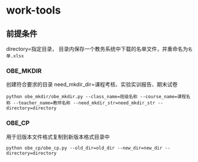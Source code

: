 # work-tools


## 前提条件
directory=指定目录， 目录内保存一个教务系统中下载的名单文件，并重命名为`名单.xlsx`

### OBE_MKDIR
创建符合要求的目录
need_mkdir_dir=课程考核、实验实训报告、期末试卷
```shell
python obe_mkdir/obe_mkdir.py --class_name=班级名称 --course_name=课程名称 --teacher_name=教师名称 --need_mkdir_str=need_mkdir_str --directory=directory
```

### OBE_CP
用于旧版本文件格式复制到新版本格式目录中
```shell
python obe_cp/obe_cp.py --old_dir=old_dir --new_dir=new_dir --directory=directory
```


